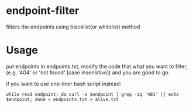 # endpoint-filter
filters the endpoints using blacklist(or whitelist) method

# Usage
put endpoints in endpoints.txt, modify the code that what you want to filter, (e.g. '404' or 'not found' [case insensitive]) and you are good to go.

if you want to use one-liner bash script instead:

```
while read endpoint; do curl -s $endpoint | grep -iq '401' || echo $endpoint; done < endpoints.txt > alive.txt
```
